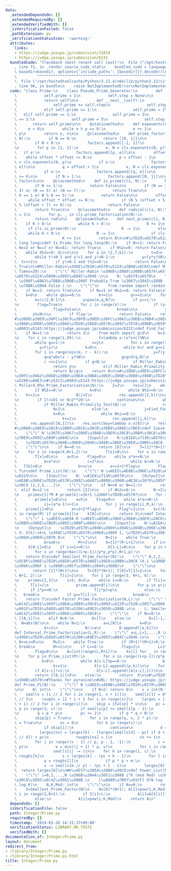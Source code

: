 ```yaml
---
data:
  _extendedDependsOn: []
  _extendedRequiredBy: []
  _extendedVerifiedWith: []
  _isVerificationFailed: false
  _pathExtension: py
  _verificationStatusIcon: ':warning:'
  attributes:
    links:
    - https://judge.yosupo.jp/submission/31819
    - https://judge.yosupo.jp/submission/6131
  bundledCode: "Traceback (most recent call last):\n  File \"/opt/hostedtoolcache/Python/3.12.4/x64/lib/python3.12/site-packages/onlinejudge_verify/documentation/build.py\"\
    , line 71, in _render_source_code_stat\n    bundled_code = language.bundle(stat.path,\
    \ basedir=basedir, options={'include_paths': [basedir]}).decode()\n          \
    \         ^^^^^^^^^^^^^^^^^^^^^^^^^^^^^^^^^^^^^^^^^^^^^^^^^^^^^^^^^^^^^^^^^^^^^^^^^^^^^^^^^\n\
    \  File \"/opt/hostedtoolcache/Python/3.12.4/x64/lib/python3.12/site-packages/onlinejudge_verify/languages/python.py\"\
    , line 96, in bundle\n    raise NotImplementedError\nNotImplementedError\n"
  code: "class Prime:\n    class Pseudo_Prime_Generator:\n        def __init__(self):\n\
    \            self.prime = 1\n            self.step = None\n\n        def __iter__(self):\n\
    \            return self\n\n        def __next__(self):\n            if self.step:\n\
    \                self.prime += self.step\n                self.step = 6 - self.step\n\
    \            elif self.prime == 1:\n                self.prime = 2\n         \
    \   elif self.prime == 2:\n                self.prime = 3\n            elif self.prime\
    \ == 3:\n                self.prime = 5\n                self.step = 2\n     \
    \       return self.prime\n\n    @staticmethod\n    def exponents(n, p):\n   \
    \     e = 0\n        while n % p == 0:\n            e += 1\n            n //=\
    \ p\n        return e, n\n\n    @classmethod\n    def prime_factorization(cls,\
    \ N):\n        if N == 0:\n            return [[0, 1]]\n\n        factors = []\n\
    \        if N < 0:\n            factors.append([-1, 1])\n            N = abs(N)\n\
    \n        for p in [2, 3]:\n            e, N = cls.exponents(N, p)\n         \
    \   if e:\n                factors.append([p, e])\n\n        offset = 6\n    \
    \    while offset * offset <= N:\n            p = offset - 1\n            e, N\
    \ = cls.exponents(N, p)\n            if e:\n                factors.append([p,\
    \ e])\n\n            q = offset + 1\n            e, N = cls.exponents(N, q)\n\
    \            if e:\n                factors.append([q, e])\n\n            offset\
    \ += 6\n\n        if N > 1:\n            factors.append([N, 1])\n\n        return\
    \ factors\n\n    @classmethod\n    def is_prime(cls, N):\n        N = abs(N)\n\
    \        if N <= 1:\n            return False\n\n        if (N == 2) or (N ==\
    \ 3) or (N == 5) or (N == 7):\n            return True\n\n        if not (N %\
    \ 6 == 1 or N % 6 == 5):\n            return False\n\n        offset = 0\n   \
    \     while offset * offset <= N:\n            if (N % (offset + 5) == 0) or (N\
    \ % (offset + 7) == 0):\n                return False\n            offset += 6\n\
    \        return True\n\n    @classmethod\n    def radical(cls, N):\n        rad\
    \ = 1\n        for p, _ in cls.prime_factorization(N):\n            rad *= p\n\
    \        return rad\n\n    @classmethod\n    def next_prime(cls, N, K):\n    \
    \    if K > 0:\n            while K > 0:\n                N += 1\n           \
    \     if cls.is_prime(N):\n                    K -= 1\n        else:\n       \
    \     while K < 0:\n                N -= 1\n                if cls.is_prime(N):\n\
    \                    K += 1\n        return N\n\n#\u7D20\u6570\u5224\u5B9A for\
    \ long long\ndef Is_Prime_for_long_long(N):\n    if N<=1: return False\n    if\
    \ N==2 or N==7 or N==61: return True\n    if N%2==0: return False\n\n    d=N-1\n\
    \    while d%2==0: d//=2\n\n    for a in (2,7,61):\n        t=d\n        y=pow(a,t,N)\n\
    \        while t!=N-1 and y!=1 and y!=N-1:\n            y=(y*y)%N\n          \
    \  t<<=1\n        if y!=N-1 and t%2==0:\n            return False\n    return\
    \ True\n\n#Miller-Rabin\u306E\u7D20\u6570\u5224\u5B9A\u6CD5\ndef Miller_Rabin_Primality_Test(N,\
    \ Times=20):\n    \"\"\" Miller-Rabin \u306B\u3088\u308B\u6574\u6570 N \u306E\u7D20\
    \u6570\u5224\u5B9A\u3092\u884C\u3046.\n\n    N: \u6574\u6570\n    \u203B True\
    \ \u306F\u6B63\u78BA\u306B\u306F Probably True \u3067\u3042\u308B ( False \u306F\
    \ \u78BA\u5B9A False ).\n    \"\"\"\n    from random import randint as ri\n\n\
    \    if N==2: return True\n\n    if N==1 or N%2==0: return False\n\n    q=N-1\n\
    \    k=0\n    while q&1==0:\n        k+=1\n        q>>=1\n\n    for _ in range(Times):\n\
    \        m=ri(2,N-1)\n        y=pow(m,q,N)\n        if y==1:\n            continue\n\
    \n        flag=True\n        for i in range(k):\n            if (y+1)%N==0:\n\
    \                flag=False\n                break\n\n            y*=y\n     \
    \       y%=N\n\n        if flag:\n            return False\n    return True\n\n\
    #\u30DD\u30E9\u30FC\u30C9\u30FB\u30ED\u30FC\u30A2\u30EB\u30B4\u30EA\u30BA\u30E0\
    \u306B\u3088\u3063\u3066\u7D20\u56E0\u6570\u3092\u767A\u898B\u3059\u308B\n#\u53C2\
    \u8003\u5143:https://judge.yosupo.jp/submission/6131\ndef Find_Factor_Rho(N):\n\
    \    if N==1:\n        return 1\n    from math import gcd\n    m=1<<(N.bit_length()//8+1)\n\
    \n    for c in range(1,99):\n        f=lambda x:(x*x+c)%N\n        y,r,q,g=2,1,1,1\n\
    \        while g==1:\n            x=y\n            for i in range(r):\n      \
    \          y=f(y)\n            k=0\n            while k<r and g==1:\n        \
    \        for i in range(min(m, r - k)):\n                    y=f(y)\n        \
    \            q=q*abs(x - y)%N\n                g=gcd(q,N)\n                k+=m\n\
    \            r <<=1\n\n        if g<N:\n            if Miller_Rabin_Primality_Test(g):\n\
    \                return g\n            elif Miller_Rabin_Primality_Test(N//g):\n\
    \                return N//g\n    return N\n\n#\u30DD\u30E9\u30FC\u30C9\u30FB\u30ED\
    \u30FC\u30A2\u30EB\u30B4\u30EA\u30BA\u30E0\u306B\u3088\u308B\u7D20\u56E0\u6570\
    \u5206\u89E3\n#\u53C2\u8003\u5143:https://judge.yosupo.jp/submission/6131\ndef\
    \ Pollard_Rho_Prime_Factorization(N):\n    I=2\n    res=[]\n    while I*I<=N:\n\
    \        if N%I==0:\n            k=0\n            while N%I==0:\n            \
    \    k+=1\n                N//=I\n            res.append([I,k])\n\n        I+=1+(I%2)\n\
    \n        if I!=101 or N<2**20:\n            continue\n\n        while N>1:\n\
    \            if Miller_Rabin_Primality_Test(N):\n                res.append([N,1])\n\
    \                N=1\n            else:\n                j=Find_Factor_Rho(N)\n\
    \                k=0\n                while N%j==0:\n                    N//=j\n\
    \                    k+=1\n                res.append([j,k])\n    if N>1:\n  \
    \      res.append([N,1])\n    res.sort(key=lambda x:x[0])\n    return res\n\n\
    #\u30A8\u30E9\u30C8\u30B9\u30C6\u30CD\u30B9\u306E\u7BE9\ndef Sieve_of_Eratosthenes(N):\n\
    \    \"\"\" N \u307E\u3067\u306E\u30A8\u30E9\u30C8\u30B9\u30C6\u30CD\u30B9\u306E\
    \u7BE9\u3092\u5B9F\u884C\n\n    [Input]\n    N:\u81EA\u7136\u6570\n\n    [Output]\n\
    \    \u7D20\u6570\u304B\u3069\u3046\u304B\u306E\u30EA\u30B9\u30C8 ([0,0,1,1,0,1,...])\n\
    \    \"\"\"\n\n    if N==0:\n        return [0]\n\n    T=[1]*(N+1)\n    T[0]=T[1]=0\n\
    \n    for x in range(4,N+1,2):\n        T[x]=0\n\n    for x in range(9,N+1,3):\n\
    \        T[x]=0\n\n    a=5\n    Flag=0\n    while a*a<=N:\n        if T[a]:\n\
    \            b=a*a\n            c=2*a\n            while b<=N:\n             \
    \   T[b]=0\n                b+=c\n        a+=2+2*Flag\n        Flag^=1\n    return\
    \ T\n\ndef Prime_List(N):\n    \"\"\" N \u4EE5\u4E0B\u306E\u7D20\u6570\u3092\u5217\
    \u6319\n\n    [Input]\n    N: \u81EA\u7136\u6570\n\n    [Output]\n    N \u4EE5\
    \u4E0B\u306E\u7D20\u6570\u3092\u6607\u9806\u306B\u4E26\u3079\u305F\u30EA\u30B9\
    \u30C8 [2,3,5,...]\n    \"\"\"\n\n    if N==0 or N==1:\n        return []\n  \
    \  elif N==2:\n        return [2]\n\n    if N%2==0:\n        N-=1\n\n    M=(N+1)//2\n\
    \n    prime=[1]*M # prime[k]:=2k+1 \u306F\u7D20\u6570?\n\n    for x in range(4,M,3):\n\
    \        prime[x]=0\n\n    a=5\n    Flag=0\n    while a*a<=N:\n        if prime[(a-1)>>1]:\n\
    \            ii=(a*a-1)>>1\n            for j in range(ii,M,a):\n            \
    \    prime[j]=0\n        a+=2+2*Flag\n        Flag^=1\n\n    X=[(k<<1)|1 for k\
    \ in range(M) if prime[k]]\n    X[0]=2\n\n    return X\n\ndef Interval_Sieve_of_Eratosthenes(L,R):\n\
    \    \"\"\" L \u4EE5\u4E0A R \u4EE5\u4E0B\u306E\u30A8\u30E9\u30C8\u30B9\u30C6\u30CD\
    \u30B9\u306E\u7BE9\u3092\u5B9F\u884C\n\n    [Input]\n    N:\u81EA\u7136\u6570\n\
    \n    [Output]\n    \u7D20\u6570\u304B\u3069\u3046\u304B\u306E\u30EA\u30B9\u30C8\
    \ X: X[k]:=k+L \u304C\u7D20\u6570\u306A\u3089 1, \u7D20\u6570\u3067\u306A\u3044\
    \u306A\u3089\u3070 0\n    \"\"\"\n\n    M=1\n    while True:\n        if (M+1)*(M+1)>R:\n\
    \            break\n        M+=1\n\n    X=[1]*(R-L+1)\n\n    if L<=0<=R:\n   \
    \     X[0-L]=0\n    if L<=1<=R:\n        X[1-L]=0\n\n    for p in Prime_List(M):\n\
    \        for x in range(max((L+p-1)//p*p,p*p),R+1,p):\n            X[x-L]=0\n\
    \    return X\n\ndef Smallest_Prime_Factor(N):\n    \"\"\" 0,1,2,...,N \u306E\u6700\
    \u5C0F\u306E\u7D20\u56E0\u6570\u306E\u30EA\u30B9\u30C8 (0,1 \u306B\u3064\u3044\
    \u3066\u306F 1 \u306B\u3057\u3066\u3044\u308B)\n    \"\"\"\n\n    if N<=1:\n \
    \       return [1]*(N+1)\n\n    T=[0]*(N+1); T[0]=T[1]=1\n\n    for i in range(2,\
    \ N+1, 2):\n        T[i]=2\n\n    for i in range(3, N+1, 6):\n        T[i]=3\n\
    \n    prime=[2,3]\n    i=5; d=2\n    while i<=N:\n        if T[i]==0:\n      \
    \      T[i]=i\n            prime.append(i)\n\n        for p in prime:\n      \
    \      if i*p<=N:\n                T[i*p]=p\n            else:\n             \
    \   break\n            if p==T[i]:\n                break\n        i+=d; d=6-d\n\
    \    return T\n\ndef Faster_Prime_Factorization(N,L):\n    \"\"\" Smallest_Prime_Factors(N)\u3067\
    \u6C42\u3081\u305F\u30EA\u30B9\u30C8\u3092\u5229\u7528\u3057\u3066, N \u3092\u9AD8\
    \u901F\u7D20\u56E0\u6570\u5206\u89E3\u3059\u308B.\n\n    L: Smallest_Prime_Factors(N)\u3067\
    \u6C42\u3081\u305F\u30EA\u30B9\u30C8\n    \"\"\"\n    if N==0:\n        return\
    \ [[0,1]]\n    elif N>0:\n        D=[]\n    else:\n        D=[[-1,1]]\n      \
    \  N=abs(N)\n\n    while N>1:\n        a=L[N]\n        k=0\n        while L[N]==a:\n\
    \            k+=1\n            N//=a\n        D.append([a,k])\n    return D\n\n\
    def Interval_Prime_Factorization(L,R):\n    \"\"\" x=L,L+1,...,R \u306B\u5BFE\u3057\
    \u3066\u7D20\u56E0\u6570\u5206\u89E3\u3092\u884C\u3046.\n\n    \"\"\"\n\n    assert\
    \ 0<=L<=R\n\n    M=1\n    while True:\n        if (M+1)*(M+1)>R:\n           \
    \ break\n        M+=1\n\n    if L==0:\n        flag=1\n        L=1\n    else:\n\
    \        flag=0\n\n    A=list(range(L,R+1))\n    X=[[] for _ in range(R-L+1)]\n\
    \n    for p in Prime_List(M):\n        for x in range((L+p-1)//p*p,R+1,p):\n \
    \           k=0\n            while A[x-L]%p==0:\n                A[x-L]//=p\n\
    \                k+=1\n            X[x-L].append((p,k))\n\n    for x in range(L,R+1):\n\
    \        if A[x-L]!=1:\n            X[x-L].append((A[x-L],1))\n\n    if flag:\n\
    \        return [(0,1)]+X\n    else:\n        return  X\n\n#\u7D20\u6570\u306E\
    \u500B\u6570\n#Thanks for pyranine\n#URL: https://judge.yosupo.jp/submission/31819\n\
    def Prime_Pi(N):\n    \"\"\" N \u4EE5\u4E0B\u306E\u7D20\u6570\u306E\u500B\u6570\
    \n\n    N: int\n    \"\"\"\n\n    if N<2: return 0\n    v = int(N ** 0.5) + 1\n\
    \    smalls = [i // 2 for i in range(1, v + 1)]\n    smalls[1] = 0\n    s = v\
    \ // 2\n    roughs = [2 * i + 1 for i in range(s)]\n    larges = [(N // roughs[i]\
    \ + 1) // 2 for i in range(s)]\n    skip = [False] * v\n\n    pc = 0\n    for\
    \ p in range(3, v):\n        if smalls[p] <= smalls[p - 1]:\n            continue\n\
    \n        q = p * p\n        pc += 1\n        if q * q > N:\n            break\n\
    \        skip[p] = True\n        for i in range(q, v, 2 * p):\n            skip[i]\
    \ = True\n\n        ns = 0\n        for k in range(s):\n            i = roughs[k]\n\
    \            if skip[i]:\n                continue\n            d = i * p\n  \
    \          larges[ns] = larges[k] - (larges[smalls[d] - pc] if d < v else smalls[N\
    \ // d]) + pc\n            roughs[ns] = i\n            ns += 1\n        s = ns\n\
    \        for j in range((v - 1) // p, p - 1, -1):\n            c = smalls[j] -\
    \ pc\n            e = min((j + 1) * p, v)\n            for i in range(j * p, e):\n\
    \                smalls[i] -= c\n\n    for k in range(1, s):\n        m = N //\
    \ roughs[k]\n        s = larges[k] - (pc + k - 1)\n        for l in range(1, k):\n\
    \            p = roughs[l]\n            if p * p > m:\n                break\n\
    \            s -= smalls[m // p] - (pc + l - 1)\n        larges[0] -= s\n\n  \
    \  return larges[0]\n\n#K\u4E57\u30EA\u30B9\u30C8\ndef Power_List(N,K,Mod):\n\
    \    \"\"\" i=0,1,...,N \u306B\u304A\u3051\u308B i^K (mod Mod) \u306E\u30EA\u30B9\
    \u30C8\u3092\u6C42\u3081\u308B.\n    [\u8A08\u7B97\u91CF] O(N log log N+pi(N)\
    \ log K)\n    N,K,Mod: int\n    \"\"\"\n\n    if N==0:\n        return [0]\n\n\
    \    S=Smallest_Prime_Factor(N)\n    A=[0]*(N+1); A[1]=pow(1,K,Mod)\n\n    for\
    \ i in range(2,N+1):\n        if S[i]<i:\n            A[i]=A[S[i]]*A[i//S[i]]%Mod\n\
    \        else:\n            A[i]=pow(i,K,Mod)\n    return A\n"
  dependsOn: []
  isVerificationFile: false
  path: Integer/Prime.py
  requiredBy: []
  timestamp: '2024-05-26 14:15:37+09:00'
  verificationStatus: LIBRARY_NO_TESTS
  verifiedWith: []
documentation_of: Integer/Prime.py
layout: document
redirect_from:
- /library/Integer/Prime.py
- /library/Integer/Prime.py.html
title: Integer/Prime.py
---
```

